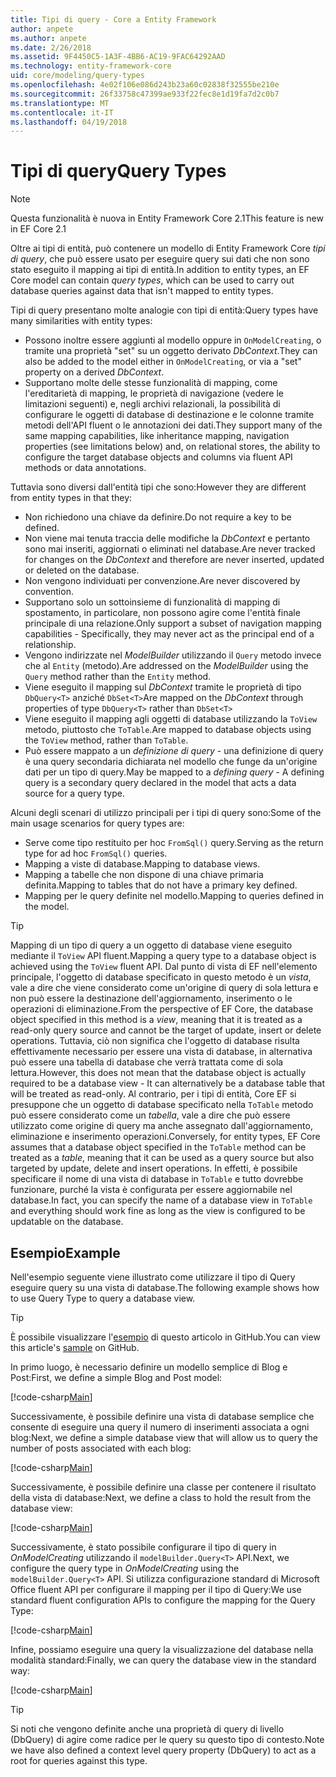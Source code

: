```yaml
---
title: Tipi di query - Core a Entity Framework
author: anpete
ms.author: anpete
ms.date: 2/26/2018
ms.assetid: 9F4450C5-1A3F-4BB6-AC19-9FAC64292AAD
ms.technology: entity-framework-core
uid: core/modeling/query-types
ms.openlocfilehash: 4e02f106e086d243b23a60c02838f32555be210e
ms.sourcegitcommit: 26f33758c47399ae933f22fec8e1d19fa7d2c0b7
ms.translationtype: MT
ms.contentlocale: it-IT
ms.lasthandoff: 04/19/2018
---
```

# <a name="query-types"></a><span data-ttu-id="936c0-102">Tipi di query</span><span class="sxs-lookup"><span data-stu-id="936c0-102">Query Types</span></span>
> [!NOTE]
> <span data-ttu-id="936c0-103">Questa funzionalità è nuova in Entity Framework Core 2.1</span><span class="sxs-lookup"><span data-stu-id="936c0-103">This feature is new in EF Core 2.1</span></span>

<span data-ttu-id="936c0-104">Oltre ai tipi di entità, può contenere un modello di Entity Framework Core _tipi di query_, che può essere usato per eseguire query sui dati che non sono stato eseguito il mapping ai tipi di entità.</span><span class="sxs-lookup"><span data-stu-id="936c0-104">In addition to entity types, an EF Core model can contain _query types_, which can be used to carry out database queries against data that isn't mapped to entity types.</span></span>

<span data-ttu-id="936c0-105">Tipi di query presentano molte analogie con tipi di entità:</span><span class="sxs-lookup"><span data-stu-id="936c0-105">Query types have many similarities with entity types:</span></span>

- <span data-ttu-id="936c0-106">Possono inoltre essere aggiunti al modello oppure in `OnModelCreating`, o tramite una proprietà "set" su un oggetto derivato _DbContext_.</span><span class="sxs-lookup"><span data-stu-id="936c0-106">They can also be added to the model either in `OnModelCreating`, or via a "set" property on a derived _DbContext_.</span></span>
- <span data-ttu-id="936c0-107">Supportano molte delle stesse funzionalità di mapping, come l'ereditarietà di mapping, le proprietà di navigazione (vedere le limitazioni seguenti) e, negli archivi relazionali, la possibilità di configurare le oggetti di database di destinazione e le colonne tramite metodi dell'API fluent o le annotazioni dei dati.</span><span class="sxs-lookup"><span data-stu-id="936c0-107">They support many of the same mapping capabilities, like inheritance mapping, navigation properties (see limitations below) and, on relational stores, the ability to configure the target database objects and columns via fluent API methods or data annotations.</span></span>

<span data-ttu-id="936c0-108">Tuttavia sono diversi dall'entità tipi che sono:</span><span class="sxs-lookup"><span data-stu-id="936c0-108">However they are different from entity types in that they:</span></span>

- <span data-ttu-id="936c0-109">Non richiedono una chiave da definire.</span><span class="sxs-lookup"><span data-stu-id="936c0-109">Do not require a key to be defined.</span></span>
- <span data-ttu-id="936c0-110">Non viene mai tenuta traccia delle modifiche la _DbContext_ e pertanto sono mai inseriti, aggiornati o eliminati nel database.</span><span class="sxs-lookup"><span data-stu-id="936c0-110">Are never tracked for changes on the _DbContext_ and therefore are never inserted, updated or deleted on the database.</span></span>
- <span data-ttu-id="936c0-111">Non vengono individuati per convenzione.</span><span class="sxs-lookup"><span data-stu-id="936c0-111">Are never discovered by convention.</span></span>
- <span data-ttu-id="936c0-112">Supportano solo un sottoinsieme di funzionalità di mapping di spostamento, in particolare, non possono agire come l'entità finale principale di una relazione.</span><span class="sxs-lookup"><span data-stu-id="936c0-112">Only support a subset of navigation mapping capabilities - Specifically, they may never act as the principal end of a relationship.</span></span>
- <span data-ttu-id="936c0-113">Vengono indirizzate nel _ModelBuilder_ utilizzando il `Query` metodo invece che al `Entity` (metodo).</span><span class="sxs-lookup"><span data-stu-id="936c0-113">Are addressed on the _ModelBuilder_ using the `Query` method rather than the `Entity` method.</span></span>
- <span data-ttu-id="936c0-114">Viene eseguito il mapping sul _DbContext_ tramite le proprietà di tipo `DbQuery<T>` anziché `DbSet<T>`</span><span class="sxs-lookup"><span data-stu-id="936c0-114">Are mapped on the _DbContext_ through properties of type `DbQuery<T>` rather than `DbSet<T>`</span></span>
- <span data-ttu-id="936c0-115">Viene eseguito il mapping agli oggetti di database utilizzando la `ToView` metodo, piuttosto che `ToTable`.</span><span class="sxs-lookup"><span data-stu-id="936c0-115">Are mapped to database objects using the `ToView` method, rather than `ToTable`.</span></span>
- <span data-ttu-id="936c0-116">Può essere mappato a un _definizione di query_ - una definizione di query è una query secondaria dichiarata nel modello che funge da un'origine dati per un tipo di query.</span><span class="sxs-lookup"><span data-stu-id="936c0-116">May be mapped to a _defining query_ - A defining query is a secondary query declared in the model that acts a data source for a query type.</span></span>

<span data-ttu-id="936c0-117">Alcuni degli scenari di utilizzo principali per i tipi di query sono:</span><span class="sxs-lookup"><span data-stu-id="936c0-117">Some of the main usage scenarios for query types are:</span></span>

- <span data-ttu-id="936c0-118">Serve come tipo restituito per hoc `FromSql()` query.</span><span class="sxs-lookup"><span data-stu-id="936c0-118">Serving as the return type for ad hoc `FromSql()` queries.</span></span>
- <span data-ttu-id="936c0-119">Mapping a viste di database.</span><span class="sxs-lookup"><span data-stu-id="936c0-119">Mapping to database views.</span></span>
- <span data-ttu-id="936c0-120">Mapping a tabelle che non dispone di una chiave primaria definita.</span><span class="sxs-lookup"><span data-stu-id="936c0-120">Mapping to tables that do not have a primary key defined.</span></span>
- <span data-ttu-id="936c0-121">Mapping per le query definite nel modello.</span><span class="sxs-lookup"><span data-stu-id="936c0-121">Mapping to queries defined in the model.</span></span>

> [!TIP]
> <span data-ttu-id="936c0-122">Mapping di un tipo di query a un oggetto di database viene eseguito mediante il `ToView` API fluent.</span><span class="sxs-lookup"><span data-stu-id="936c0-122">Mapping a query type to a database object is achieved using the `ToView` fluent API.</span></span> <span data-ttu-id="936c0-123">Dal punto di vista di EF nell'elemento principale, l'oggetto di database specificato in questo metodo è un _vista_, vale a dire che viene considerato come un'origine di query di sola lettura e non può essere la destinazione dell'aggiornamento, inserimento o le operazioni di eliminazione.</span><span class="sxs-lookup"><span data-stu-id="936c0-123">From the perspective of EF Core, the database object specified in this method is a _view_, meaning that it is treated as a read-only query source and cannot be the target of update, insert or delete operations.</span></span> <span data-ttu-id="936c0-124">Tuttavia, ciò non significa che l'oggetto di database risulta effettivamente necessario per essere una vista di database, in alternativa può essere una tabella di database che verrà trattata come di sola lettura.</span><span class="sxs-lookup"><span data-stu-id="936c0-124">However, this does not mean that the database object is actually required to be a database view - It can alternatively be a database table that will be treated as read-only.</span></span> <span data-ttu-id="936c0-125">Al contrario, per i tipi di entità, Core EF si presuppone che un oggetto di database specificato nella `ToTable` metodo può essere considerato come un _tabella_, vale a dire che può essere utilizzato come origine di query ma anche assegnato dall'aggiornamento, eliminazione e inserimento operazioni.</span><span class="sxs-lookup"><span data-stu-id="936c0-125">Conversely, for entity types, EF Core assumes that a database object specified in the `ToTable` method can be treated as a _table_, meaning that it can be used as a query source but also targeted by update, delete and insert operations.</span></span> <span data-ttu-id="936c0-126">In effetti, è possibile specificare il nome di una vista di database in `ToTable` e tutto dovrebbe funzionare, purché la vista è configurata per essere aggiornabile nel database.</span><span class="sxs-lookup"><span data-stu-id="936c0-126">In fact, you can specify the name of a database view in `ToTable` and everything should work fine as long as the view is configured to be updatable on the database.</span></span>

## <a name="example"></a><span data-ttu-id="936c0-127">Esempio</span><span class="sxs-lookup"><span data-stu-id="936c0-127">Example</span></span>

<span data-ttu-id="936c0-128">Nell'esempio seguente viene illustrato come utilizzare il tipo di Query eseguire query su una vista di database.</span><span class="sxs-lookup"><span data-stu-id="936c0-128">The following example shows how to use Query Type to query a database view.</span></span>

> [!TIP]
> <span data-ttu-id="936c0-129">È possibile visualizzare l'[esempio](https://github.com/aspnet/EntityFrameworkCore/tree/dev/samples/QueryTypes) di questo articolo in GitHub.</span><span class="sxs-lookup"><span data-stu-id="936c0-129">You can view this article's [sample](https://github.com/aspnet/EntityFrameworkCore/tree/dev/samples/QueryTypes) on GitHub.</span></span>

<span data-ttu-id="936c0-130">In primo luogo, è necessario definire un modello semplice di Blog e Post:</span><span class="sxs-lookup"><span data-stu-id="936c0-130">First, we define a simple Blog and Post model:</span></span>

[!code-csharp[Main](../../../efcore-dev/samples/QueryTypes/Program.cs#Entities)]

<span data-ttu-id="936c0-131">Successivamente, è possibile definire una vista di database semplice che consente di eseguire una query il numero di inserimenti associata a ogni blog:</span><span class="sxs-lookup"><span data-stu-id="936c0-131">Next, we define a simple database view that will allow us to query the number of posts associated with each blog:</span></span>

[!code-csharp[Main](../../../efcore-dev/samples/QueryTypes/Program.cs#View)]

<span data-ttu-id="936c0-132">Successivamente, è possibile definire una classe per contenere il risultato della vista di database:</span><span class="sxs-lookup"><span data-stu-id="936c0-132">Next, we define a class to hold the result from the database view:</span></span>

[!code-csharp[Main](../../../efcore-dev/samples/QueryTypes/Program.cs#QueryType)]

<span data-ttu-id="936c0-133">Successivamente, è stato possibile configurare il tipo di query in _OnModelCreating_ utilizzando il `modelBuilder.Query<T>` API.</span><span class="sxs-lookup"><span data-stu-id="936c0-133">Next, we configure the query type in _OnModelCreating_ using the `modelBuilder.Query<T>` API.</span></span>
<span data-ttu-id="936c0-134">Si utilizza configurazione standard di Microsoft Office fluent API per configurare il mapping per il tipo di Query:</span><span class="sxs-lookup"><span data-stu-id="936c0-134">We use standard fluent configuration APIs to configure the mapping for the Query Type:</span></span>

[!code-csharp[Main](../../../efcore-dev/samples/QueryTypes/Program.cs#Configuration)]

<span data-ttu-id="936c0-135">Infine, possiamo eseguire una query la visualizzazione del database nella modalità standard:</span><span class="sxs-lookup"><span data-stu-id="936c0-135">Finally, we can query the database view in the standard way:</span></span>

[!code-csharp[Main](../../../efcore-dev/samples/QueryTypes/Program.cs#Query)]

> [!TIP]
> <span data-ttu-id="936c0-136">Si noti che vengono definite anche una proprietà di query di livello (DbQuery) di agire come radice per le query su questo tipo di contesto.</span><span class="sxs-lookup"><span data-stu-id="936c0-136">Note we have also defined a context level query property (DbQuery) to act as a root for queries against this type.</span></span>
